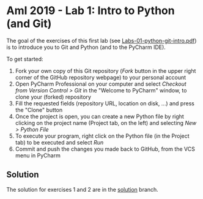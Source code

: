 # AmI 2019 - Lab 1: Intro to Python (and Git)

The goal of the exercises of this first lab (see [Labs-01-python-git-intro.pdf](Labs-01-python-git-intro.pdf)) is to introduce you to Git and Python (and to the PyCharm IDE).

To get started:

1. Fork your own copy of this Git repository (_Fork_ button in the upper right corner of the GitHub repository webpage) to your personal account
2. Open PyCharm Professional on your computer and select _Checkout from Version Control > Git_ in the "Welcome to PyCharm" window, to clone your (forked) repository
3. Fill the requested fields (repository URL, location on disk, ...) and press the "Clone" button
4. Once the project is open, you can create a new Python file by right clicking on the project name (Project tab, on the left) and selecting _New > Python File_
5. To execute your program, right click on the Python file (in the Project tab) to be executed and select _Run_
6. Commit and push the changes you made back to GitHub, from the VCS menu in PyCharm

## Solution
The solution for exercises 1 and 2 are in the [solution](../../tree/solution) branch.

